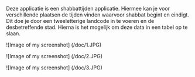 Deze applicatie is een shabbattijden applicatie. Hiermee kan je voor verschillende plaatsen de tijden vinden waarvoor shabbat begint en eindigt. Dit doe je door een tweeletterige landcode in te voeren en de desbetreffende stad. Hierna is het mogelijk om deze data in een tabel op te slaan.

![Image of my screenshot]
(/doc/1.JPG)

![Image of my screenshot]
(/doc/2.JPG)

![Image of my screenshot]
(/doc/3.JPG)
